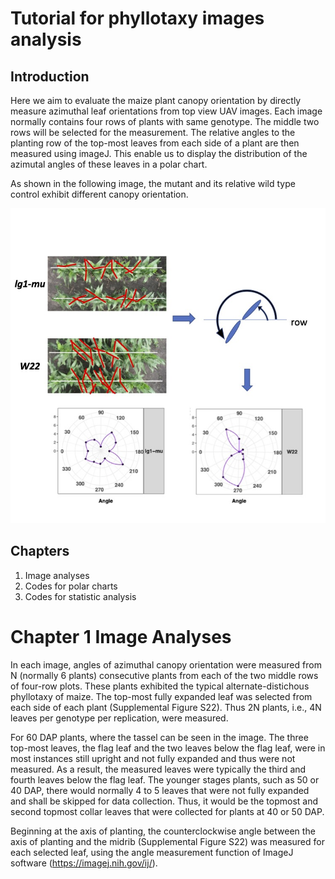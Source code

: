 # Tutorial for phyllotaxy images analysis

## Introduction 

Here we aim to evaluate the maize plant canopy orientation by directly measure azimuthal leaf orientations from top view UAV images.
Each image normally contains four rows of plants with same genotype. The middle two rows will be selected for the measurement.
The relative angles to the planting row of the top-most leaves from each side of a plant are then measured using imageJ. This enable us to display the distribution of the azimutal angles of these leaves in a polar chart.

As shown in the following image, the mutant and its relative wild type control exhibit different canopy orientation.

![](images/Presentation1.jpg)

## Chapters

1. Image analyses
2. Codes for polar charts
3. Codes for statistic analysis 

#  Chapter 1 Image Analyses

In each image, angles of azimuthal canopy orientation were measured from N (normally 6 plants) consecutive plants from each of the two middle rows of four-row plots. These plants exhibited the typical alternate-distichous phyllotaxy of maize. The top-most fully expanded leaf was selected from each side of each plant (Supplemental Figure S22). Thus 2N plants, i.e., 4N leaves per genotype per replication, were measured.

For 60 DAP plants, where the tassel can be seen in the image. The three top-most leaves, the flag leaf and the two leaves below the flag leaf, were in most instances still upright and not fully expanded and thus were not measured. As a result, the measured leaves were typically the third and fourth leaves below the flag leaf. The younger stages plants, such as 50 or 40 DAP, there would normally 4 to 5 leaves that were not fully expanded and shall be skipped for data collection. Thus, it would be the topmost and second topmost collar leaves that were collected for plants at 40 or 50 DAP. 

Beginning at the axis of planting, the counterclockwise angle between the axis of planting and the midrib (Supplemental Figure S22) was measured for each selected leaf, using the angle measurement function of ImageJ software (https://imagej.nih.gov/ij/). 
